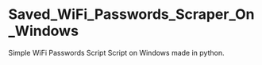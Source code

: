 # Saved_WiFi_Passwords_Scraper_On_Windows
Simple WiFi Passwords Script Script on Windows made in python.
